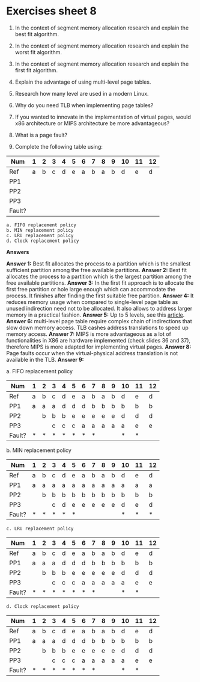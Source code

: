 # Exercises sheet 8




1. In the context of segment memory allocation research and explain the best fit algorithm.

	
2. In the context of segment memory allocation research and explain the worst fit algorithm.

3. In the context of segment memory allocation research and explain the first fit algorithm.

4. Explain the advantage of using multi-level page tables.

	
5. Research how many level are used in a modern Linux.

6. Why do you need TLB when implementing page tables?

7. If you wanted to innovate in the implementation of virtual pages, would x86 architecture or MIPS architecture be more advantageous?

8. What is a page fault?

9. Complete the following table using: 

| Num    | 1 | 2 | 3 | 4 | 5 | 6 | 7 | 8 | 9 | 10 | 11 | 12 |
|--------|---|---|---|---|---|---|---|---|---|----|----|----|
| Ref    | a | b | c | d | e | a | b | a | b | d  | e  | d  |
| PP1    |   |   |   |   |   |   |   |   |   |    |    |    |
| PP2    |   |   |   |   |   |   |   |   |   |    |    |    |
| PP3    |   |   |   |   |   |   |   |   |   |    |    |    |
| Fault? |   |   |   |   |   |   |   |   |   |    |    |    |

	a. FIFO replacement policy
	b. MIN replacement policy
	c. LRU replacement policy
	d. Clock replacement policy


 **Answers**

 **Answer 1:** Best fit allocates the process to a partition which is the smallest sufficient partition among the free available partitions.
 **Answer 2:** Best fit allocates the process to a partition which is the largest partition among the free available partitions.
 **Answer 3:** In the first fit approach is to allocate the first free partition or hole large enough which can accommodate the process. It finishes after finding the first suitable free partition.
 **Answer 4:** It reduces memory usage when compared to single-level page table as unused indirection need not to be allocated. It also allows to address larger memory in a practical fashion.
 **Answer 5:** Up to 5 levels, see this [article](https://lwn.net/Articles/717293/).
 **Answer 6:** multi-level page table require complex chain of indirections that slow down memory access. TLB cashes address translations to speed up memory access.
 **Answer 7:** MIPS is more advantageous as a lot of functionalities in X86 are hardware implemented (check slides 36 and 37), therefore MIPS is more adapted for implementing virtual pages. 
 **Answer 8:** Page faults occur when the virtual-physical address translation is not available in the TLB.
**Answer 9:** 

a. FIFO replacement policy
	
| Num    | 1 | 2 | 3 | 4 | 5 | 6 | 7 | 8 | 9 | 10 | 11 | 12 |
|--------|---|---|---|---|---|---|---|---|---|----|----|----|
| Ref    | a | b | c | d | e | a | b | a | b | d  | e  | d  |
| PP1    | a | a | a | d | d | d | b | b | b | b  | b  | b  |
| PP2    |   | b | b | b | e | e | e | e | e | d  | d  | d  |
| PP3    |   |   | c | c | c | a | a | a | a | a  | e  | e  |
| Fault? | * | * | * | * | * | * | * |   |   | *  | *  |    |
 

b. MIN replacement policy

| Num    | 1 | 2 | 3 | 4 | 5 | 6 | 7 | 8 | 9 | 10 | 11 | 12 |
|--------|---|---|---|---|---|---|---|---|---|----|----|----|
| Ref    | a | b | c | d | e | a | b | a | b | d  | e  | d  |
| PP1    | a | a | a | a | a | a | a | a | a | a  | a  | a  |
| PP2    |   | b | b | b | b | b | b | b | b | b  | b  | b  |
| PP3    |   |   | c | d | e | e | e | e | e | d  | e  | d  |
| Fault? | * | * | * | * | * |   |   |   |   | *  | *  | *  |

	c. LRU replacement policy
	
|Num     | 1 | 2 | 3 | 4 | 5 | 6 | 7 | 8 | 9 | 10 | 11 | 12 |
|--------|---|---|---|---|---|---|---|---|---|----|----|----|
| Ref    | a | b | c | d | e | a | b | a | b | d  | e  | d  |
| PP1    | a | a | a | d | d | d | b | b | b | b  | b  | b  |
| PP2    |   | b | b | b | e | e | e | e | e | d  | d  | d  |
| PP3    |   |   | c | c | c | a | a | a | a | a  | e  | e  |
| Fault? | * | * | * | * | * | * | * |   |   | *  | *  |    |

	d. Clock replacement policy
	
| Num    | 1 | 2 | 3 | 4 | 5 | 6 | 7 | 8 | 9 | 10 | 11 | 12 |
|--------|---|---|---|---|---|---|---|---|---|----|----|----|
| Ref    | a | b | c | d | e | a | b | a | b | d  | e  | d  |
| PP1    | a | a | a | d | d | d | b | b | b | b  | b  | b  |
| PP2    |   | b | b | b | e | e | e | e | e | d  | d  | d  |
| PP3    |   |   | c | c | c | a | a | a | a | a  | e  | e  |
| Fault? | * | * | * | * | * | * | * |   |   | *  | *  |    |

